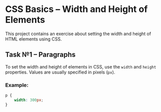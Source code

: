 # CSS Basics – Width and Height of Elements

This project contains an exercise about setting the width and height of HTML elements using CSS.

## Task №1 – Paragraphs

To set the width and height of elements in CSS, use the `width` and `height` properties. Values are usually specified in pixels (`px`).  

### Example:
```css
p {
    width: 300px;
}
